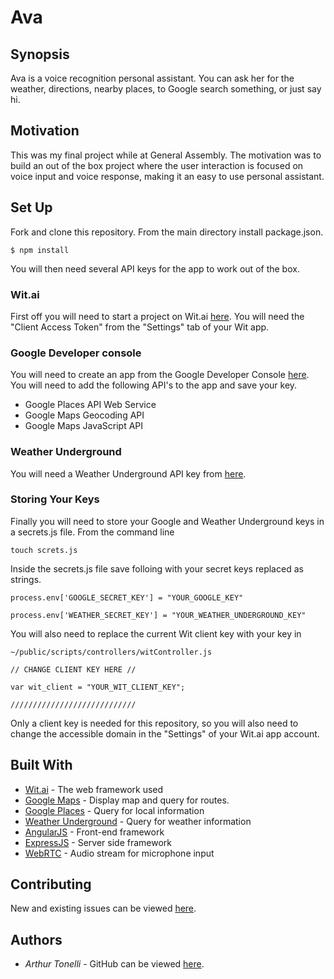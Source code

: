 # Ava

## Synopsis

Ava is a voice recognition personal assistant. You can ask her for the weather, directions, nearby places, to Google search something, or just say hi.

## Motivation

This was my final project while at General Assembly. The motivation was to build an out of the box project where the user interaction is focused on voice input and voice response, making it an easy to use personal assistant.

## Set Up

Fork and clone this repository. From the main directory install package.json.
```
$ npm install
```
You will then need several API keys for the app to work out of the box.

### Wit.ai

First off you will need to start a project on Wit.ai [here](https://wit.ai/). You will need the "Client Access Token" from the "Settings" tab of your Wit app.

### Google Developer console

You will need to create an app from the Google Developer Console [here](https://console.developers.google.com/). You will need to add the following API's to the app and save your key.

* Google Places API Web Service
* Google Maps Geocoding API
* Google Maps JavaScript API

### Weather Underground

You will need a Weather Underground API key from [here](https://www.wunderground.com/weather/api/d/docs?MR=1).

### Storing Your Keys

Finally you will need to store your Google and Weather Underground keys in a secrets.js file.
From the command line
```
touch screts.js
```
Inside the secrets.js file save folloing with your secret keys replaced as strings.
```
process.env['GOOGLE_SECRET_KEY'] = "YOUR_GOOGLE_KEY"

process.env['WEATHER_SECRET_KEY'] = "YOUR_WEATHER_UNDERGROUND_KEY"
```
You will also need to replace the current Wit client key with your key in
```
~/public/scripts/controllers/witController.js
```
```
// CHANGE CLIENT KEY HERE //

var wit_client = "YOUR_WIT_CLIENT_KEY";

////////////////////////////
```
Only a client key is needed for this repository, so you will also need to change the accessible domain in the "Settings" of your Wit.ai app account.

## Built With

* [Wit.ai](http://www.dropwizard.io/1.0.2/docs/) - The web framework used
* [Google Maps](https://developers.google.com/maps/) - Display map and query for routes.
* [Google Places](https://developers.google.com/places/) - Query for local information
* [Weather Underground](https://www.wunderground.com/weather/api/d/docs) - Query for weather information
* [AngularJS](https://docs.angularjs.org/api) - Front-end framework
* [ExpressJS](https://expressjs.com/en/api.html) - Server side framework
* [WebRTC](https://webrtc.org/native-code/native-apis/) - Audio stream for microphone input

## Contributing

New and existing issues can be viewed [here](https://github.com/altonelli/ava_voice_recognition/issues).

## Authors

* *Arthur Tonelli* - GitHub can be viewed [here](https://github.com/altonelli).
